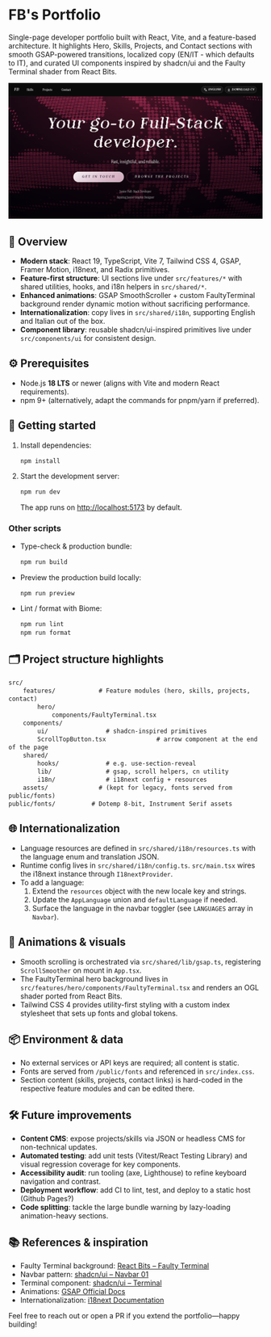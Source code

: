 # FB's Portfolio

Single-page developer portfolio built with React, Vite, and a feature-based architecture. It highlights Hero, Skills, Projects, and Contact sections with smooth GSAP-powered transitions, localized copy (EN/IT - which defaults to IT), and curated UI components inspired by shadcn/ui and the Faulty Terminal shader from React Bits.

![Hero section preview](public/assets/hero-preview.png)

## 🧭 Overview
- **Modern stack**: React 19, TypeScript, Vite 7, Tailwind CSS 4, GSAP, Framer Motion, i18next, and Radix primitives.
- **Feature-first structure**: UI sections live under `src/features/*` with shared utilities, hooks, and i18n helpers in `src/shared/*`.
- **Enhanced animations**: GSAP SmoothScroller + custom FaultyTerminal background render dynamic motion without sacrificing performance.
- **Internationalization**: copy lives in `src/shared/i18n`, supporting English and Italian out of the box.
- **Component library**: reusable shadcn/ui-inspired primitives live under `src/components/ui` for consistent design.

## ⚙️ Prerequisites
- Node.js **18 LTS** or newer (aligns with Vite and modern React requirements).
- npm 9+ (alternatively, adapt the commands for pnpm/yarn if preferred).

## 🚀 Getting started
1. Install dependencies:
	 ```bash
	 npm install
	 ```
2. Start the development server:
	 ```bash
	 npm run dev
	 ```
	 The app runs on [http://localhost:5173](http://localhost:5173) by default.

### Other scripts
- Type-check & production bundle:
	```bash
	npm run build
	```
- Preview the production build locally:
	```bash
	npm run preview
	```
- Lint / format with Biome:
	```bash
	npm run lint
	npm run format
	```

## 🗂️ Project structure highlights
```
src/
	features/            # Feature modules (hero, skills, projects, contact)
		hero/
			components/FaultyTerminal.tsx
	components/
		ui/                # shadcn-inspired primitives
		ScrollTopButton.tsx              # arrow component at the end of the page
	shared/
		hooks/             # e.g. use-section-reveal
		lib/               # gsap, scroll helpers, cn utility
		i18n/              # i18next config + resources
	assets/              # (kept for legacy, fonts served from public/fonts)
public/fonts/          # Dotemp 8-bit, Instrument Serif assets
```

## 🌐 Internationalization
- Language resources are defined in `src/shared/i18n/resources.ts` with the language enum and translation JSON.
- Runtime config lives in `src/shared/i18n/config.ts`. `src/main.tsx` wires the i18next instance through `I18nextProvider`.
- To add a language:
	1. Extend the `resources` object with the new locale key and strings.
	2. Update the `AppLanguage` union and `defaultLanguage` if needed.
	3. Surface the language in the navbar toggler (see `LANGUAGES` array in `Navbar`).

## 🧱 Animations & visuals
- Smooth scrolling is orchestrated via `src/shared/lib/gsap.ts`, registering `ScrollSmoother` on mount in `App.tsx`.
- The FaultyTerminal hero background lives in `src/features/hero/components/FaultyTerminal.tsx` and renders an OGL shader ported from React Bits.
- Tailwind CSS 4 provides utility-first styling with a custom index stylesheet that sets up fonts and global tokens.

## 📦 Environment & data
- No external services or API keys are required; all content is static.
- Fonts are served from `/public/fonts` and referenced in `src/index.css`.
- Section content (skills, projects, contact links) is hard-coded in the respective feature modules and can be edited there.

## 🛠️ Future improvements
- **Content CMS**: expose projects/skills via JSON or headless CMS for non-technical updates.
- **Automated testing**: add unit tests (Vitest/React Testing Library) and visual regression coverage for key components.
- **Accessibility audit**: run tooling (axe, Lighthouse) to refine keyboard navigation and contrast.
- **Deployment workflow**: add CI to lint, test, and deploy to a static host (Github Pages?)
- **Code splitting**: tackle the large bundle warning by lazy-loading animation-heavy sections.

## 📚 References & inspiration
- Faulty Terminal background: [React Bits – Faulty Terminal](https://www.reactbits.dev/backgrounds/faulty-terminal)
- Navbar pattern: [shadcn/ui – Navbar 01](https://www.shadcn.io/components/navbar/navbar-01)
- Terminal component: [shadcn/ui – Terminal](https://www.shadcn.io/components/visualization/terminal#basic-terminal)
- Animations: [GSAP Official Docs](https://gsap.com/docs/v3/)
- Internationalization: [i18next Documentation](https://www.i18next.com/)

Feel free to reach out or open a PR if you extend the portfolio—happy building!